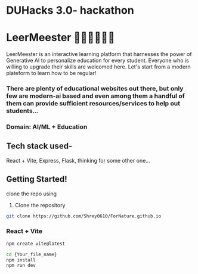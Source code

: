 # DUHacks 3.0- hackathon 
# LeerMeester 🧑🏻‍🎓👩🏻‍🎓

LeerMeester is an interactive learning platform that harnesses the power of Generative AI to personalize education for every student. 
Everyone who is willing to upgrade their skills are welcomed here. 
Let's start from a modern plateform to learn how to be regular!

### There are plenty of educational websites out there, but only few are modern-ai based and even among them a handful of them can provide sufficient resources/services to help out students... 

### Domain: AI/ML + Education 

## Tech stack used-
React + Vite,
Express,
Flask,
thinking for some other one...


## Getting Started!

clone the repo using

1. Clone the repository
```bash
git clone https://github.com/Shrey0610/ForNature.github.io
```

### React + Vite
```bash
npm create vite@latest
```

```bash
cd {Your_file_name}
npm install
npm run dev
```
